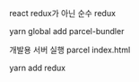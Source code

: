 react redux가 아닌 순수 redux

yarn global add parcel-bundler

개발용 서버 실행
parcel index.html

yarn add redux
